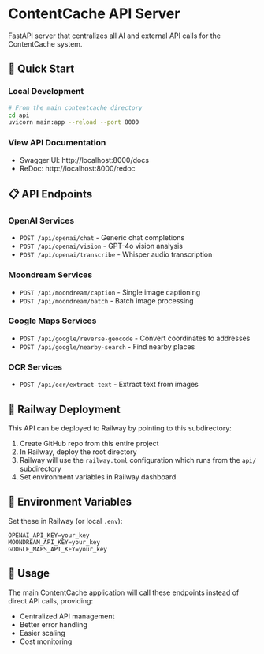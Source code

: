 # ContentCache API Server

FastAPI server that centralizes all AI and external API calls for the ContentCache system.

## 🚀 Quick Start

### Local Development

```bash
# From the main contentcache directory
cd api
uvicorn main:app --reload --port 8000
```

### View API Documentation

- Swagger UI: http://localhost:8000/docs
- ReDoc: http://localhost:8000/redoc

## 📋 API Endpoints

### OpenAI Services
- `POST /api/openai/chat` - Generic chat completions  
- `POST /api/openai/vision` - GPT-4o vision analysis
- `POST /api/openai/transcribe` - Whisper audio transcription

### Moondream Services  
- `POST /api/moondream/caption` - Single image captioning
- `POST /api/moondream/batch` - Batch image processing

### Google Maps Services
- `POST /api/google/reverse-geocode` - Convert coordinates to addresses
- `POST /api/google/nearby-search` - Find nearby places

### OCR Services
- `POST /api/ocr/extract-text` - Extract text from images

## 🚂 Railway Deployment

This API can be deployed to Railway by pointing to this subdirectory:

1. Create GitHub repo from this entire project
2. In Railway, deploy the root directory
3. Railway will use the `railway.toml` configuration which runs from the `api/` subdirectory
4. Set environment variables in Railway dashboard

## 🔧 Environment Variables

Set these in Railway (or local `.env`):
```
OPENAI_API_KEY=your_key
MOONDREAM_API_KEY=your_key  
GOOGLE_MAPS_API_KEY=your_key
```

## 📝 Usage

The main ContentCache application will call these endpoints instead of direct API calls, providing:
- Centralized API management
- Better error handling  
- Easier scaling
- Cost monitoring 